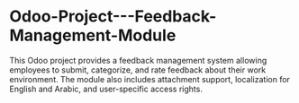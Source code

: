 # Odoo-Project---Feedback-Management-Module
This Odoo project provides a feedback management system allowing employees to submit, categorize, and rate feedback about their work environment. The module also includes attachment support, localization for English and Arabic, and user-specific access rights.
